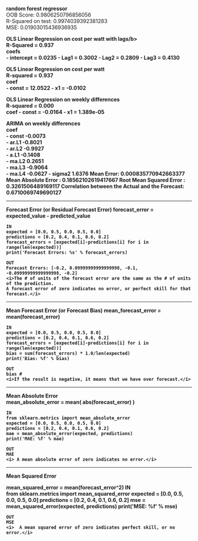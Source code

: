 <b>random forest regressor</b> <br>
OOB Score: 0.9806250796856056 <br>
R-Squared on test: 0.9974039392381283<br>
MSE: 0.01903015436936935
   
   
<b>OLS Linear Regression on cost per watt with lags/b> <br>
R-Squared = 0.937<br>
coefs<br>
    - intercept = 0.0235
    - Lag1 =      0.3002
    - Lag2 =      0.2809
    - Lag3 =      0.4130

    
OLS Linear Regression on cost per watt<br>
R-squared = 0.937<br>
coef <br>
    - const = 12.0522
    - x1 =    -0.0102

    
OLS Linear Regression on weekly differences<br>
R-squared = 0.000<br>
coef 
    - const = -0.0164
    - x1 =    1.389e-05

ARIMA on weekly differences<br>
coef<br>
    - const         -0.0073  
    - ar.L1         -0.8021  
    - ar.L2         -0.9927  
    - a.L1          -0.1408      
    - ma.L2          0.2651      
    - ma.L3         -0.9064  
    - ma.L4         -0.0627
    - sigma2         1.6376
Mean Error:                       0.000835770942663377 
Mean Absolute Error :             0.18562102619417667 
Root Mean Squared Error :         0.3261506489169117 
Correlation between the 
Actual and the Forecast:          0.6710069749690127    
    
    
    
    
    
 _____________________________       
    
<b>Forecast Error (or Residual Forecast Error) </b>
    forecast_error = expected_value - predicted_value
    
    IN
    expected = [0.0, 0.5, 0.0, 0.5, 0.0]
    predictions = [0.2, 0.4, 0.1, 0.6, 0.2]
    forecast_errors = [expected[i]-predictions[i] for i in range(len(expected))]
    print('Forecast Errors: %s' % forecast_errors)
    
    OUT
    Forecast Errors: [-0.2, 0.09999999999999998, -0.1, -0.09999999999999998, -0.2]   
    <i>The # of units of the forecast error are the same as the # of units of the prediction. 
    A forecast error of zero indicates no error, or perfect skill for that forecast.</i>
    
_____________________________    
    
<b>Mean Forecast Error (or Forecast Bias)</b>
    mean_forecast_error = mean(forecast_error)
    
    IN
    expected = [0.0, 0.5, 0.0, 0.5, 0.0]
    predictions = [0.2, 0.4, 0.1, 0.6, 0.2]
    forecast_errors = [expected[i]-predictions[i] for i in range(len(expected))]
    bias = sum(forecast_errors) * 1.0/len(expected)
    print('Bias: %f' % bias)
    
    OUT
    bias #
    <i>If the result is negative, it means that we have over forecast.</i>
    
_____________________________        
    
<b>Mean Absolute Error</b>    
    mean_absolute_error = mean( abs(forecast_error) )
    
    IN
    from sklearn.metrics import mean_absolute_error
    expected = [0.0, 0.5, 0.0, 0.5, 0.0]
    predictions = [0.2, 0.4, 0.1, 0.6, 0.2]
    mae = mean_absolute_error(expected, predictions)
    print('MAE: %f' % mae)
    
    OUT 
    MAE 
    <i> A mean absolute error of zero indicates no error.</i>
_____________________________        
    
    
    
<b> Mean Squared Error</b>
    
mean_squared_error = mean(forecast_error^2)
    IN    
    from sklearn.metrics import mean_squared_error
    expected = [0.0, 0.5, 0.0, 0.5, 0.0]
    predictions = [0.2, 0.4, 0.1, 0.6, 0.2]
    mse = mean_squared_error(expected, predictions)
    print('MSE: %f' % mse)

    OUT
    MSE 
    <i>  A mean squared error of zero indicates perfect skill, or no error.</i>
    
